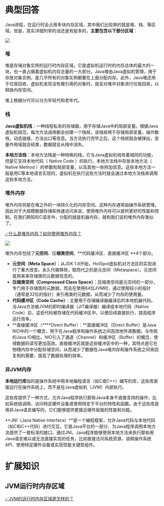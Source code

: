 # 典型回答


Java进程，在运行时会占用多块内存区域，其中我们比较熟的就是堆、栈、等区域，但是，其实详细列举的话还是有挺多的，**主要包含以下部分区域**：



![](https://cdn.nlark.com/yuque/0/2024/png/5378072/1707114803397-eeb6e8b3-c371-4b57-94a0-30034df8f17d.png)



### 堆


堆是存储对象实例的运行时内存区域。它是虚拟机运行时的内存总体的最大的一块，也一直占据着虚拟机内存总量的一大部分。Java堆由Java虚拟机管理，用于存放对象实例，是几乎所有的对象实例都要在上面分配内存。此外，Java堆还用于垃圾回收，虚拟机发现没有被引用的对象时，就会对堆中对象进行垃圾回收，以释放内存空间。



堆上根据分代可以分为年轻代和老年代。



### 栈


**Java虚拟机栈**：一种线程私有的存储器，用于存储Java中的局部变量。根据Java虚拟机规范，每次方法调用都会创建一个栈帧，该栈帧用于存储局部变量，操作数栈，动态链接，方法出口等信息。当方法执行完毕之后，这个栈帧就会被弹出，变量作用域就会结束，数据就会从栈中消失。



**本地方法栈**：本地方法栈是一种特殊的栈，它与Java虚拟机栈有着相同的功能，但是它支持本地代码（ Native Code ）的执行。本地方法栈中存放本地方法（ Native Method ）的参数和局部变量，以及其他一些附加信息。这些本地方法一般是用C等本地语言实现的，虚拟机在执行这些方法时就会通过本地方法栈来调用这些本地方法。



### 堆外内存


堆外内存则是在堆之外的一块持久化的内存空间。这种内存通常由操作系统管理，因此对于大规模数据存储和快速访问来说，使用堆外内存可以提供更好的性能和控制。在我们熟知的C语言中，分配的就是机器内存，就和我们说的堆外内存类似了。



[✅什么是堆外内存？如何使用堆外内存？](https://www.yuque.com/hollis666/qyhor6/roit5c9y04z6fqae)



![](https://cdn.nlark.com/yuque/0/2024/png/5378072/1707115324751-bfa17f40-83b7-465b-99d5-2926817c6bba.png)



堆外内存包括了**元空间**、压**缩类空间**、**代码缓冲区、直接缓冲区 **4个部分。



+ **元空间（Meta Space）**：从JDK 1.8开始，HotSpot虚拟机对方法区的实现进行了重大改变。永久代被移除，取而代之的是元空间（Metaspace）。元空间是用来来存储类的元数据信息的。
+ **压缩类空间（Compressed Class Space）**：压缩类空间是元空间的一部分，专门用于存储类的元数据，而且在使用64位JVM时，通过使用较小的指针（通常是32位的指针）来引用类的元数据，从而减少了内存的使用量。
+ **代码缓冲区（Code Cache）**：主要用于存储编译器编译后的本地机器代码。当Java方法被JVM的即时编译器（JIT编译器）编译成本地代码（<font style="color:rgb(24, 24, 24);">Native Code）</font>后，这些代码被存储在代码缓冲区中，以便后续直接执行，提高程序运行效率。
+ **直接缓冲区（****<font style="color:rgb(24, 24, 24);">Direct Buffer）：</font>**直接缓冲区（Direct Buffer）是Java NIO中的一个概念，用于在Java程序和操作系统之间高效地传递数据。与传统的Java IO相比，NIO引入了通道（Channel）和缓冲区（Buffer）的概念，使得数据的读写更加高效。直接缓冲区就是这些缓冲区中的一种，其特点是它在物理内存中分配存储空间，从而减少了数据在Java堆内存和操作系统之间来回复制的需要，提高了数据处理的效率。



### 非JVM内存


**本地运行库**指的是操作系统中用本地编程语言（如C或C++）编写的库，这些库直接运行在操作系统上，而不是在Java虚拟机（JVM）内部执行。



这些库提供了一种方式，允许Java程序执行那些Java本身不直接支持的操作，比如系统级调用、访问特定硬件设备或使用特定于平台的特性和函数。由于这些库是用非Java语言编写的，它们能够提供更接近硬件层面的性能和功能。



**JNI（Java Native Interface）**是一个编程框架，允许Java代码与本地代码（如C和C++代码）进行交互。它是Java平台的一部分，为Java程序调用本地方法提供了一套标准的接口。通过JNI，Java程序能够使用本地方法来执行那些用Java语言难以或无法直接实现的任务，比如直接访问系统资源、调用操作系统API、使用特定硬件设备或实现性能关键型组件。



# 扩展知识


## JVM运行时内存区域


[✅JVM的运行时内存区域是怎样的？](https://www.yuque.com/hollis666/qyhor6/oyxrdhamqrmn291o)

